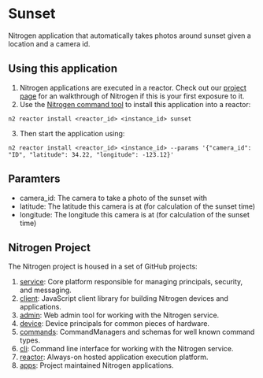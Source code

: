 # Sunset

Nitrogen application that automatically takes photos around sunset given a location and a camera id.

## Using this application

1. Nitrogen applications are executed in a reactor.  Check out our [project page](http://nitrogen.io) for an walkthrough of Nitrogen if this is your first exposure to it.
2. Use the [Nitrogen command tool](http://github.com/nitrogenjs/cli) to install this application into a reactor:

`n2 reactor install <reactor_id> <instance_id> sunset`

3. Then start the application using:

`n2 reactor install <reactor_id> <instance_id> --params '{"camera_id": "ID", "latitude": 34.22, "longitude": -123.12}'`

## Paramters

* camera_id:  The camera to take a photo of the sunset with
* latitude: The latitude this camera is at (for calculation of the sunset time)
* longitude: The longitude this camera is at (for calculation of the sunset time)

## Nitrogen Project

The Nitrogen project is housed in a set of GitHub projects:

1. [service](https://github.com/nitrogenjs/service): Core platform responsible for managing principals, security, and messaging.
2. [client](https://github.com/nitrogenjs/client): JavaScript client library for building Nitrogen devices and applications.
3. [admin](https://github.com/nitrogenjs/admin): Web admin tool for working with the Nitrogen service.
4. [device](https://github.com/nitrogenjs/devices): Device principals for common pieces of hardware.
5. [commands](https://github.com/nitrogenjs/commands): CommandManagers and schemas for well known command types.
6. [cli](https://github.com/nitrogenjs/cli): Command line interface for working with the Nitrogen service.
7. [reactor](https://github.com/nitrogenjs/reactor): Always-on hosted application execution platform.
8. [apps](https://github.com/nitrogenjs/apps): Project maintained Nitrogen applications.